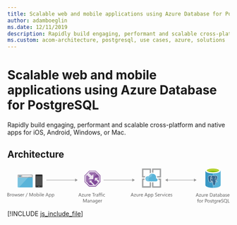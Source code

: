 ```yaml
---
title: Scalable web and mobile applications using Azure Database for PostgreSQL
author: adamboeglin
ms.date: 12/11/2019
description: Rapidly build engaging, performant and scalable cross-platform and native apps for iOS, Android, Windows, or Mac.
ms.custom: acom-architecture, postgresql, use cases, azure, solutions
---
```

# Scalable web and mobile applications using Azure Database for PostgreSQL

Rapidly build engaging, performant and scalable cross-platform and native apps for iOS, Android, Windows, or Mac. 


## Architecture

<svg class="architecture-diagram" aria-labelledby="scalable-web-and-mobile-applications-using-azure-database-for-postgresql" height="126.994" viewbox="0 0 789.121 126.994" width="789.121" xmlns="https://www.w3.org/2000/svg"><title id="scalable-web-and-mobile-applications-using-azure-database-for-postgresql">Scalable web and mobile applications using Azure Database for PostgreSQL</title><desc>Rapidly build engaging, performant and scalable cross-platform and native apps for iOS, Android, Windows, or Mac.</desc><g><path d="M36.412,67.156a2.141,2.141,0,0,0,2.135,2.131h49.1a2.141,2.141,0,0,0,2.135-2.135V33.747H36.411Z" fill="#59b4d9"></path><path d="M87.648,23.819h-49.1a2.141,2.141,0,0,0-2.135,2.135v8.113H89.784V25.954a2.141,2.141,0,0,0-2.135-2.135" fill="#a0a1a2"></path><g opacity="0.2"><path d="M38.547,23.819a2.141,2.141,0,0,0-2.135,2.135v41.2a2.141,2.141,0,0,0,2.135,2.131H40.9L82.956,23.81Z" fill="#fff"></path></g><rect fill="#fff" height="4.106" width="34.896" x="52.149" y="26.712"></rect><circle cx="44.861" cy="29.756" fill="#3999c6" r="2.306"></circle><g><path d="M124.581,67.273a2.055,2.055,0,0,1-2.1,1.865H101.276a2,2,0,0,1-1.865-1.865V25.321a2,2,0,0,1,1.866-1.865h21.207a2.055,2.055,0,0,1,2.1,1.865Z" fill="#333"></path><polygon fill="#505050" points="123.182 62.611 100.575 62.611 100.575 29.982 123.182 29.982 123.182 62.611 123.182 62.611"></polygon><path d="M118.754,26.487a.229.229,0,0,1-.221.236h-13.3A.229.229,0,0,1,105,26.5s0-.01,0-.014h0c0-.236,0-.471.236-.471H118.52c.236,0,.236.236.236.471Z"></path><path d="M103.139,65.871a.619.619,0,0,1-.7.7h-1.163a.619.619,0,0,1-.707-.7h0a.745.745,0,0,1,.7-.7h1.165A.745.745,0,0,1,103.139,65.871Z" fill="#737373"></path><path d="M123.182,65.871a.745.745,0,0,1-.7.7h-1.165a.619.619,0,0,1-.7-.7h0a.745.745,0,0,1,.7-.7h1.168a1.051,1.051,0,0,1,.7.7Z" fill="#737373"></path><path d="M114.559,65.871a1.236,1.236,0,0,1-1.4,1.4H110.6a1.343,1.343,0,0,1-1.4-1.285q0-.057,0-.113h0a1.5,1.5,0,0,1,1.4-1.4h2.564a1.343,1.343,0,0,1,1.4,1.285Q114.562,65.814,114.559,65.871Z" fill="#737373"></path></g><g><path d="M0,100.986V88.707H3.494a3.817,3.817,0,0,1,2.525.779,2.515,2.515,0,0,1,.934,2.029,2.99,2.99,0,0,1-.564,1.814,3.048,3.048,0,0,1-1.559,1.1v.035a3.132,3.132,0,0,1,1.986.938,2.881,2.881,0,0,1,.745,2.059,3.211,3.211,0,0,1-1.131,2.553,4.208,4.208,0,0,1-2.852.977ZM1.438,90.008v3.965H2.912A2.79,2.79,0,0,0,4.77,93.4,1.981,1.981,0,0,0,5.446,91.8q0-1.787-2.354-1.789Zm0,5.258v4.418H3.392a2.921,2.921,0,0,0,1.965-.6,2.052,2.052,0,0,0,.7-1.643q0-2.177-2.963-2.176Z" fill="#5b5b5b"></path><path d="M14.438,93.639a1.725,1.725,0,0,0-1.062-.283,1.793,1.793,0,0,0-1.5.848,3.917,3.917,0,0,0-.6,2.313v4.471h-1.4v-8.77h1.4v1.807H11.3a3.059,3.059,0,0,1,.917-1.441,2.088,2.088,0,0,1,1.378-.52,2.291,2.291,0,0,1,.84.121Z" fill="#5b5b5b"></path><path d="M19.4,101.191a4.071,4.071,0,0,1-3.1-1.229,4.555,4.555,0,0,1-1.16-3.258,4.744,4.744,0,0,1,1.207-3.451A4.341,4.341,0,0,1,19.6,92.012a3.933,3.933,0,0,1,3.062,1.207,4.789,4.789,0,0,1,1.1,3.348,4.707,4.707,0,0,1-1.187,3.361A4.155,4.155,0,0,1,19.4,101.191Zm.1-8a2.671,2.671,0,0,0-2.141.92,3.784,3.784,0,0,0-.788,2.539,3.578,3.578,0,0,0,.8,2.459,2.71,2.71,0,0,0,2.132.9,2.569,2.569,0,0,0,2.094-.883,3.824,3.824,0,0,0,.732-2.508,3.894,3.894,0,0,0-.732-2.535A2.557,2.557,0,0,0,19.5,93.193Z" fill="#5b5b5b"></path><path d="M37.053,92.217l-2.629,8.77H32.968l-1.807-6.277a4.068,4.068,0,0,1-.137-.812H30.99a3.811,3.811,0,0,1-.181.795l-1.961,6.295h-1.4l-2.654-8.77h1.473l1.815,6.594a3.9,3.9,0,0,1,.12.789h.068a3.718,3.718,0,0,1,.154-.807l2.021-6.576h1.285l1.815,6.611a4.76,4.76,0,0,1,.128.787h.068a3.7,3.7,0,0,1,.146-.787l1.781-6.611Z" fill="#5b5b5b"></path><path d="M38.148,100.67V99.162a4.161,4.161,0,0,0,2.526.848q1.85,0,1.85-1.232a1.071,1.071,0,0,0-.158-.6,1.592,1.592,0,0,0-.429-.432,3.191,3.191,0,0,0-.634-.34c-.242-.1-.5-.2-.783-.312a9.817,9.817,0,0,1-1.023-.467,3.12,3.12,0,0,1-.736-.529,1.969,1.969,0,0,1-.445-.674,2.377,2.377,0,0,1-.149-.881,2.09,2.09,0,0,1,.282-1.092,2.517,2.517,0,0,1,.754-.8,3.512,3.512,0,0,1,1.074-.484,4.814,4.814,0,0,1,1.246-.162,5.016,5.016,0,0,1,2.038.395v1.422a3.964,3.964,0,0,0-2.227-.635,2.579,2.579,0,0,0-.711.09,1.782,1.782,0,0,0-.544.252,1.2,1.2,0,0,0-.351.391,1.021,1.021,0,0,0-.124.5,1.2,1.2,0,0,0,.124.574,1.277,1.277,0,0,0,.364.412,2.731,2.731,0,0,0,.582.324q.343.146.779.316a11.127,11.127,0,0,1,1.045.459,3.554,3.554,0,0,1,.787.531,2.089,2.089,0,0,1,.5.68,2.2,2.2,0,0,1,.176.916,2.153,2.153,0,0,1-.287,1.131,2.447,2.447,0,0,1-.767.8,3.527,3.527,0,0,1-1.1.471,5.411,5.411,0,0,1-1.31.154A4.982,4.982,0,0,1,38.148,100.67Z" fill="#5b5b5b"></path><path d="M53.168,96.953H46.977a3.273,3.273,0,0,0,.788,2.26,2.715,2.715,0,0,0,2.072.8,4.309,4.309,0,0,0,2.723-.977v1.318a5.08,5.08,0,0,1-3.057.84,3.7,3.7,0,0,1-2.92-1.2,4.883,4.883,0,0,1-1.062-3.359,4.791,4.791,0,0,1,1.16-3.336,3.719,3.719,0,0,1,2.881-1.289,3.3,3.3,0,0,1,2.663,1.113,4.644,4.644,0,0,1,.942,3.092Zm-1.438-1.191a2.857,2.857,0,0,0-.587-1.893,2,2,0,0,0-1.605-.676,2.264,2.264,0,0,0-1.687.711,3.226,3.226,0,0,0-.856,1.857Z" fill="#5b5b5b"></path><path d="M59.864,93.639a1.725,1.725,0,0,0-1.062-.283,1.793,1.793,0,0,0-1.5.848,3.917,3.917,0,0,0-.6,2.313v4.471h-1.4v-8.77h1.4v1.807h.034a3.059,3.059,0,0,1,.917-1.441,2.088,2.088,0,0,1,1.378-.52,2.291,2.291,0,0,1,.84.121Z" fill="#5b5b5b"></path><path d="M71.732,88.707l-5.892,14.316h-1.31l5.874-14.316Z" fill="#5b5b5b"></path><path d="M90.537,100.986H89.106V92.748q0-.976.12-2.389h-.034a7.581,7.581,0,0,1-.368,1.189l-4.2,9.438h-.7l-4.187-9.369a7.253,7.253,0,0,1-.368-1.258h-.034q.067.735.068,2.406v8.221H78.018V88.707h1.9l3.768,8.563a10.982,10.982,0,0,1,.565,1.473H84.3q.369-1.011.591-1.508l3.845-8.527h1.8Z" fill="#5b5b5b"></path><path d="M97.241,101.191a4.069,4.069,0,0,1-3.1-1.229,4.551,4.551,0,0,1-1.16-3.258,4.744,4.744,0,0,1,1.207-3.451,4.34,4.34,0,0,1,3.263-1.242,3.932,3.932,0,0,1,3.061,1.207,4.784,4.784,0,0,1,1.1,3.348,4.711,4.711,0,0,1-1.186,3.361A4.159,4.159,0,0,1,97.241,101.191Zm.1-8a2.673,2.673,0,0,0-2.141.92,3.784,3.784,0,0,0-.787,2.539,3.578,3.578,0,0,0,.8,2.459,2.713,2.713,0,0,0,2.132.9,2.567,2.567,0,0,0,2.094-.883,3.824,3.824,0,0,0,.732-2.508,3.894,3.894,0,0,0-.732-2.535A2.554,2.554,0,0,0,97.344,93.193Z" fill="#5b5b5b"></path><path d="M105.291,99.719h-.034v1.268h-1.4V88h1.4v5.754h.034a3.321,3.321,0,0,1,3.031-1.746,3.213,3.213,0,0,1,2.642,1.178,4.858,4.858,0,0,1,.955,3.154,5.442,5.442,0,0,1-1.07,3.525,3.568,3.568,0,0,1-2.929,1.322A2.883,2.883,0,0,1,105.291,99.719Zm-.034-3.537v1.225a2.611,2.611,0,0,0,.706,1.846,2.521,2.521,0,0,0,3.794-.219,4.476,4.476,0,0,0,.724-2.715,3.539,3.539,0,0,0-.677-2.295,2.241,2.241,0,0,0-1.833-.83,2.49,2.49,0,0,0-1.969.852A3.129,3.129,0,0,0,105.257,96.182Z" fill="#5b5b5b"></path><path d="M114.881,89.99a.885.885,0,0,1-.642-.256.866.866,0,0,1-.266-.65.9.9,0,0,1,.907-.916.907.907,0,0,1,.655.26.875.875,0,0,1,.27.656.865.865,0,0,1-.27.641A.9.9,0,0,1,114.881,89.99Zm.686,11h-1.4v-8.77h1.4Z" fill="#5b5b5b"></path><path d="M119.813,100.986h-1.4V88h1.4Z" fill="#5b5b5b"></path><path d="M129.7,96.953h-6.191a3.273,3.273,0,0,0,.788,2.26,2.715,2.715,0,0,0,2.072.8,4.309,4.309,0,0,0,2.723-.977v1.318a5.08,5.08,0,0,1-3.057.84,3.7,3.7,0,0,1-2.92-1.2,4.883,4.883,0,0,1-1.062-3.359,4.791,4.791,0,0,1,1.16-3.336,3.719,3.719,0,0,1,2.881-1.289,3.3,3.3,0,0,1,2.663,1.113,4.644,4.644,0,0,1,.942,3.092Zm-1.438-1.191a2.857,2.857,0,0,0-.587-1.893,2,2,0,0,0-1.605-.676,2.264,2.264,0,0,0-1.687.711,3.226,3.226,0,0,0-.856,1.857Z" fill="#5b5b5b"></path><path d="M146.324,100.986h-1.593l-1.3-3.443h-5.207L137,100.986h-1.6l4.709-12.279h1.49Zm-3.365-4.736-1.927-5.232a5.093,5.093,0,0,1-.188-.82h-.034a4.531,4.531,0,0,1-.2.82L138.7,96.25Z" fill="#5b5b5b"></path><path d="M149.382,99.719h-.034v5.3h-1.4v-12.8h1.4v1.541h.034a3.321,3.321,0,0,1,3.031-1.746,3.209,3.209,0,0,1,2.646,1.178,4.874,4.874,0,0,1,.951,3.154,5.442,5.442,0,0,1-1.07,3.525,3.568,3.568,0,0,1-2.929,1.322A2.932,2.932,0,0,1,149.382,99.719Zm-.034-3.537v1.225a2.611,2.611,0,0,0,.706,1.846,2.521,2.521,0,0,0,3.794-.219,4.476,4.476,0,0,0,.724-2.715,3.539,3.539,0,0,0-.677-2.295,2.241,2.241,0,0,0-1.833-.83,2.49,2.49,0,0,0-1.969.852A3.129,3.129,0,0,0,149.348,96.182Z" fill="#5b5b5b"></path><path d="M159.691,99.719h-.034v5.3h-1.4v-12.8h1.4v1.541h.034a3.321,3.321,0,0,1,3.031-1.746,3.209,3.209,0,0,1,2.646,1.178,4.874,4.874,0,0,1,.951,3.154,5.442,5.442,0,0,1-1.07,3.525,3.568,3.568,0,0,1-2.929,1.322A2.932,2.932,0,0,1,159.691,99.719Zm-.034-3.537v1.225a2.611,2.611,0,0,0,.706,1.846,2.521,2.521,0,0,0,3.794-.219,4.476,4.476,0,0,0,.724-2.715,3.539,3.539,0,0,0-.677-2.295,2.241,2.241,0,0,0-1.833-.83,2.49,2.49,0,0,0-1.969.852A3.129,3.129,0,0,0,159.657,96.182Z" fill="#5b5b5b"></path></g><g><path d="M263.163,101.4H261.57l-1.3-3.443h-5.206l-1.225,3.443h-1.6l4.71-12.279h1.49ZM259.8,96.668l-1.927-5.232a4.888,4.888,0,0,1-.188-.82h-.034a4.6,4.6,0,0,1-.2.82l-1.909,5.232Z" fill="#5b5b5b"></path><path d="M270.9,93.037l-5.189,7.168h5.138v1.2h-7.2v-.437l5.188-7.133h-4.7v-1.2H270.9Z" fill="#5b5b5b"></path><path d="M279.8,101.4h-1.4v-1.387h-.034a2.885,2.885,0,0,1-2.706,1.592q-3.133,0-3.134-3.734v-5.24h1.4v5.018q0,2.774,2.124,2.775a2.149,2.149,0,0,0,1.691-.758,2.9,2.9,0,0,0,.663-1.982V92.635h1.4Z" fill="#5b5b5b"></path><path d="M287.208,94.057a1.725,1.725,0,0,0-1.062-.283,1.793,1.793,0,0,0-1.5.848,3.917,3.917,0,0,0-.6,2.313V101.4h-1.4v-8.77h1.4v1.807h.034A3.059,3.059,0,0,1,284.99,93a2.088,2.088,0,0,1,1.378-.52,2.291,2.291,0,0,1,.84.121Z" fill="#5b5b5b"></path><path d="M295.548,97.371h-6.19a3.277,3.277,0,0,0,.787,2.26,2.716,2.716,0,0,0,2.072.8,4.312,4.312,0,0,0,2.724-.977v1.318a5.083,5.083,0,0,1-3.058.84,3.706,3.706,0,0,1-2.92-1.2,4.883,4.883,0,0,1-1.062-3.359,4.8,4.8,0,0,1,1.16-3.336,3.721,3.721,0,0,1,2.882-1.289,3.3,3.3,0,0,1,2.663,1.113,4.644,4.644,0,0,1,.941,3.092Zm-1.438-1.191a2.862,2.862,0,0,0-.586-1.893,2.005,2.005,0,0,0-1.606-.676,2.266,2.266,0,0,0-1.687.711,3.232,3.232,0,0,0-.856,1.857Z" fill="#5b5b5b"></path><path d="M309.925,90.426H306.38V101.4h-1.438V90.426h-3.536v-1.3h8.52Z" fill="#5b5b5b"></path><path d="M314.712,94.057a1.722,1.722,0,0,0-1.062-.283,1.793,1.793,0,0,0-1.5.848,3.924,3.924,0,0,0-.6,2.313V101.4h-1.4v-8.77h1.4v1.807h.034A3.05,3.05,0,0,1,312.494,93a2.091,2.091,0,0,1,1.379-.52,2.285,2.285,0,0,1,.839.121Z" fill="#5b5b5b"></path><path d="M322.513,101.4h-1.4v-1.371h-.034a2.94,2.94,0,0,1-2.7,1.576,2.88,2.88,0,0,1-2.051-.693,2.4,2.4,0,0,1-.741-1.842q0-2.458,2.895-2.859l2.629-.369q0-2.232-1.807-2.234a4.318,4.318,0,0,0-2.86,1.078V93.252a5.429,5.429,0,0,1,2.98-.822q3.091,0,3.091,3.271Zm-1.4-4.436-2.115.291a3.452,3.452,0,0,0-1.473.482,1.4,1.4,0,0,0-.5,1.23,1.338,1.338,0,0,0,.458,1.049,1.766,1.766,0,0,0,1.22.406,2.255,2.255,0,0,0,1.726-.732,2.614,2.614,0,0,0,.681-1.854Z" fill="#5b5b5b"></path><path d="M329.492,89.656a1.873,1.873,0,0,0-.934-.232q-1.474,0-1.473,1.859v1.352h2.055v1.2h-2.055v7.57h-1.4v-7.57h-1.5v-1.2h1.5V91.213a2.95,2.95,0,0,1,.8-2.178,2.684,2.684,0,0,1,1.986-.8,2.74,2.74,0,0,1,1.02.154Z" fill="#5b5b5b"></path><path d="M334.98,89.656a1.868,1.868,0,0,0-.934-.232q-1.472,0-1.473,1.859v1.352h2.056v1.2h-2.056v7.57h-1.4v-7.57h-1.5v-1.2h1.5V91.213a2.953,2.953,0,0,1,.8-2.178,2.685,2.685,0,0,1,1.987-.8,2.734,2.734,0,0,1,1.019.154Z" fill="#5b5b5b"></path><path d="M336.855,90.408a.885.885,0,0,1-.642-.256.866.866,0,0,1-.266-.65.9.9,0,0,1,.907-.916.907.907,0,0,1,.655.26.875.875,0,0,1,.27.656.865.865,0,0,1-.27.641A.9.9,0,0,1,336.855,90.408Zm.686,11h-1.4v-8.77h1.4Z" fill="#5b5b5b"></path><path d="M346.361,101a4.572,4.572,0,0,1-2.4.607,3.966,3.966,0,0,1-3.027-1.221,4.42,4.42,0,0,1-1.151-3.164,4.861,4.861,0,0,1,1.241-3.48,4.34,4.34,0,0,1,3.313-1.314,4.614,4.614,0,0,1,2.038.428V94.3a3.566,3.566,0,0,0-2.089-.686,2.821,2.821,0,0,0-2.205.963,3.656,3.656,0,0,0-.86,2.531,3.482,3.482,0,0,0,.809,2.432,2.791,2.791,0,0,0,2.171.891,3.523,3.523,0,0,0,2.158-.762Z" fill="#5b5b5b"></path><path d="M281.53,122.449H280.1v-8.238q0-.976.12-2.389h-.034a7.581,7.581,0,0,1-.368,1.189l-4.2,9.438h-.7l-4.187-9.369a7.253,7.253,0,0,1-.368-1.258h-.034q.067.735.068,2.406v8.221h-1.388V110.17h1.9l3.768,8.563a10.982,10.982,0,0,1,.565,1.473h.051q.369-1.011.591-1.508l3.845-8.527h1.8Z" fill="#5b5b5b"></path><path d="M290.847,122.449h-1.4v-1.371h-.034a2.94,2.94,0,0,1-2.7,1.576,2.88,2.88,0,0,1-2.051-.693,2.4,2.4,0,0,1-.741-1.842q0-2.458,2.895-2.859l2.629-.369q0-2.232-1.807-2.234a4.318,4.318,0,0,0-2.86,1.078V114.3a5.429,5.429,0,0,1,2.98-.822q3.091,0,3.091,3.271Zm-1.4-4.436-2.115.291a3.452,3.452,0,0,0-1.473.482,1.4,1.4,0,0,0-.5,1.23,1.338,1.338,0,0,0,.458,1.049,1.766,1.766,0,0,0,1.22.406,2.255,2.255,0,0,0,1.726-.732,2.614,2.614,0,0,0,.681-1.854Z" fill="#5b5b5b"></path><path d="M300.771,122.449h-1.4v-5q0-2.789-2.038-2.791a2.209,2.209,0,0,0-1.743.793,2.934,2.934,0,0,0-.689,2v5h-1.4v-8.77h1.4v1.457h.034a3.167,3.167,0,0,1,2.878-1.662,2.682,2.682,0,0,1,2.2.93,4.137,4.137,0,0,1,.763,2.684Z" fill="#5b5b5b"></path><path d="M309.694,122.449h-1.4v-1.371h-.034a2.942,2.942,0,0,1-2.7,1.576,2.881,2.881,0,0,1-2.051-.693,2.406,2.406,0,0,1-.74-1.842q0-2.458,2.895-2.859l2.629-.369q0-2.232-1.808-2.234a4.318,4.318,0,0,0-2.859,1.078V114.3a5.426,5.426,0,0,1,2.979-.822q3.091,0,3.092,3.271Zm-1.4-4.436-2.115.291a3.447,3.447,0,0,0-1.473.482,1.4,1.4,0,0,0-.5,1.23,1.338,1.338,0,0,0,.458,1.049,1.769,1.769,0,0,0,1.221.406,2.255,2.255,0,0,0,1.726-.732,2.618,2.618,0,0,0,.681-1.854Z" fill="#5b5b5b"></path><path d="M319.824,121.746q0,4.831-4.624,4.83a6.2,6.2,0,0,1-2.844-.617v-1.4a5.833,5.833,0,0,0,2.826.822q3.237,0,3.236-3.441v-.959h-.034a3.548,3.548,0,0,1-5.646.51,4.669,4.669,0,0,1-1-3.139,5.464,5.464,0,0,1,1.074-3.555,3.591,3.591,0,0,1,2.941-1.318,2.858,2.858,0,0,1,2.629,1.422h.034V113.68h1.405Zm-1.405-3.262v-1.293a2.506,2.506,0,0,0-.706-1.789,2.322,2.322,0,0,0-1.76-.746,2.44,2.44,0,0,0-2.038.947,4.219,4.219,0,0,0-.736,2.648,3.628,3.628,0,0,0,.707,2.344,2.283,2.283,0,0,0,1.87.877,2.442,2.442,0,0,0,1.923-.84A3.123,3.123,0,0,0,318.419,118.484Z" fill="#5b5b5b"></path><path d="M329.714,118.416h-6.19a3.277,3.277,0,0,0,.787,2.26,2.716,2.716,0,0,0,2.072.8,4.312,4.312,0,0,0,2.724-.977v1.318a5.083,5.083,0,0,1-3.058.84,3.706,3.706,0,0,1-2.92-1.2,4.883,4.883,0,0,1-1.062-3.359,4.8,4.8,0,0,1,1.16-3.336,3.721,3.721,0,0,1,2.882-1.289,3.3,3.3,0,0,1,2.663,1.113,4.644,4.644,0,0,1,.941,3.092Zm-1.438-1.191a2.862,2.862,0,0,0-.586-1.893,2.005,2.005,0,0,0-1.606-.676,2.266,2.266,0,0,0-1.687.711,3.232,3.232,0,0,0-.856,1.857Z" fill="#5b5b5b"></path><path d="M336.41,115.1a1.722,1.722,0,0,0-1.062-.283,1.793,1.793,0,0,0-1.5.848,3.924,3.924,0,0,0-.6,2.313v4.471h-1.4v-8.77h1.4v1.807h.034a3.05,3.05,0,0,1,.916-1.441,2.091,2.091,0,0,1,1.379-.52,2.285,2.285,0,0,1,.839.121Z" fill="#5b5b5b"></path></g><g><rect fill="#969696" height="1.5" width="103.7" x="138.382" y="42.504"></rect><polygon fill="#969696" points="240.55 38.018 249.617 43.254 240.55 48.489 240.55 38.018"></polygon></g><g><rect fill="#969696" height="1.5" width="103.7" x="341.311" y="42.504"></rect><polygon fill="#969696" points="443.479 38.018 452.546 43.254 443.479 48.489 443.479 38.018"></polygon></g><g><rect fill="#969696" height="1.5" width="96.165" x="568.059" y="42.504"></rect><polygon fill="#969696" points="662.692 38.018 671.759 43.254 662.692 48.489 662.692 38.018"></polygon><polygon fill="#969696" points="569.59 38.018 560.523 43.254 569.59 48.489 569.59 38.018"></polygon></g><g><polygon fill="#804998" points="330.142 50.043 330.142 26.467 313.647 10.021 290.303 10.021 273.773 26.965 273.773 49.96 290.269 66.39 313.647 66.39 330.142 50.043"></polygon><g opacity="0.8" style="isolation: isolate"><path d="M312.711,12.276H291.234L276.028,27.864V49.02L291.2,64.135h21.507L327.888,49.1V27.406Zm-1.28,48.748h-.171l-12.717-12.9,2.685-3H292.01v9.45l3.018-3.249,10,9.7H292.49l-13.35-13.3V29.13l3.745-3.84,9.954,8.968-5.67,5.886h18.1V22.157l-5.919,5.9-10.017-9.383,3.209-3.289h18.878L324.776,28.7V45.322l-6.338-5.973,4.643-4.178H310.248V47.29l4.194-4.161,7.179,7.8Z" fill="#fff"></path></g><g opacity="0.2" style="isolation: isolate"><polygon fill="#fff" points="322.134 18.483 313.647 10.021 290.303 10.021 273.773 26.965 273.773 49.961 282.232 58.385 322.134 18.483"></polygon></g></g><g><path d="M680,101.822h-1.593l-1.3-3.443H671.9l-1.225,3.443h-1.6l4.71-12.279h1.489Zm-3.365-4.736-1.927-5.232a4.888,4.888,0,0,1-.188-.82h-.034a4.6,4.6,0,0,1-.2.82l-1.909,5.232Z" fill="#5b5b5b"></path><path d="M687.731,93.455l-5.188,7.168h5.138v1.2h-7.2v-.437l5.189-7.133h-4.7v-1.2h6.765Z" fill="#5b5b5b"></path><path d="M696.638,101.822h-1.4v-1.387H695.2a2.885,2.885,0,0,1-2.706,1.592q-3.135,0-3.134-3.734v-5.24h1.4V98.07q0,2.774,2.124,2.775a2.145,2.145,0,0,0,1.69-.758,2.9,2.9,0,0,0,.664-1.982V93.053h1.4Z" fill="#5b5b5b"></path><path d="M704.045,94.475a1.722,1.722,0,0,0-1.062-.283,1.793,1.793,0,0,0-1.5.848,3.924,3.924,0,0,0-.6,2.313v4.471h-1.4v-8.77h1.4v1.807h.034a3.05,3.05,0,0,1,.916-1.441,2.089,2.089,0,0,1,1.379-.52,2.285,2.285,0,0,1,.839.121Z" fill="#5b5b5b"></path><path d="M712.385,97.789h-6.191a3.282,3.282,0,0,0,.788,2.26,2.715,2.715,0,0,0,2.072.8,4.309,4.309,0,0,0,2.723-.977v1.318a5.08,5.08,0,0,1-3.057.84,3.706,3.706,0,0,1-2.92-1.2,4.883,4.883,0,0,1-1.062-3.359,4.8,4.8,0,0,1,1.16-3.336,3.721,3.721,0,0,1,2.882-1.289,3.3,3.3,0,0,1,2.663,1.113,4.644,4.644,0,0,1,.941,3.092ZM710.946,96.6a2.857,2.857,0,0,0-.587-1.893,2,2,0,0,0-1.605-.676,2.264,2.264,0,0,0-1.687.711,3.226,3.226,0,0,0-.856,1.857Z" fill="#5b5b5b"></path><path d="M719.5,101.822V89.543h3.392q6.491,0,6.49,5.984a6.031,6.031,0,0,1-1.8,4.568,6.688,6.688,0,0,1-4.825,1.727Zm1.439-10.979v9.676h1.832a5.192,5.192,0,0,0,3.759-1.293,4.842,4.842,0,0,0,1.345-3.664q0-4.72-5.018-4.719Z" fill="#5b5b5b"></path><path d="M737.886,101.822h-1.4v-1.371h-.034a2.94,2.94,0,0,1-2.7,1.576,2.878,2.878,0,0,1-2.051-.693,2.4,2.4,0,0,1-.741-1.842q0-2.458,2.895-2.859l2.629-.369q0-2.232-1.807-2.234a4.318,4.318,0,0,0-2.86,1.078V93.67a5.428,5.428,0,0,1,2.979-.822q3.092,0,3.092,3.271Zm-1.4-4.436-2.115.291a3.452,3.452,0,0,0-1.473.482,1.4,1.4,0,0,0-.5,1.23,1.341,1.341,0,0,0,.458,1.049,1.771,1.771,0,0,0,1.221.406,2.255,2.255,0,0,0,1.726-.732,2.618,2.618,0,0,0,.681-1.854Z" fill="#5b5b5b"></path><path d="M744.6,101.736a2.722,2.722,0,0,1-1.311.273q-2.3,0-2.3-2.568V94.252h-1.507v-1.2h1.507V90.912l1.4-.453v2.594h2.21v1.2h-2.21v4.941a2.047,2.047,0,0,0,.3,1.258,1.2,1.2,0,0,0,.993.377,1.47,1.47,0,0,0,.917-.291Z" fill="#5b5b5b"></path><path d="M752.751,101.822h-1.4v-1.371h-.034a2.94,2.94,0,0,1-2.7,1.576,2.878,2.878,0,0,1-2.051-.693,2.4,2.4,0,0,1-.741-1.842q0-2.458,2.895-2.859l2.629-.369q0-2.232-1.807-2.234a4.318,4.318,0,0,0-2.86,1.078V93.67a5.428,5.428,0,0,1,2.979-.822q3.092,0,3.092,3.271Zm-1.4-4.436-2.115.291a3.452,3.452,0,0,0-1.473.482,1.4,1.4,0,0,0-.5,1.23,1.341,1.341,0,0,0,.458,1.049,1.771,1.771,0,0,0,1.221.406,2.255,2.255,0,0,0,1.726-.732,2.618,2.618,0,0,0,.681-1.854Z" fill="#5b5b5b"></path><path d="M756.836,100.555H756.8v1.268h-1.4V88.84h1.4v5.754h.034a3.321,3.321,0,0,1,3.031-1.746,3.214,3.214,0,0,1,2.642,1.178,4.858,4.858,0,0,1,.955,3.154,5.437,5.437,0,0,1-1.071,3.525,3.565,3.565,0,0,1-2.928,1.322A2.883,2.883,0,0,1,756.836,100.555Zm-.034-3.537v1.225a2.611,2.611,0,0,0,.706,1.846,2.519,2.519,0,0,0,3.793-.219,4.476,4.476,0,0,0,.724-2.715,3.545,3.545,0,0,0-.676-2.295,2.243,2.243,0,0,0-1.833-.83,2.494,2.494,0,0,0-1.97.852A3.133,3.133,0,0,0,756.8,97.017Z" fill="#5b5b5b"></path><path d="M771.752,101.822h-1.4v-1.371h-.034a2.94,2.94,0,0,1-2.7,1.576,2.878,2.878,0,0,1-2.051-.693,2.4,2.4,0,0,1-.741-1.842q0-2.458,2.895-2.859l2.629-.369q0-2.232-1.807-2.234a4.318,4.318,0,0,0-2.86,1.078V93.67a5.428,5.428,0,0,1,2.979-.822q3.092,0,3.092,3.271Zm-1.4-4.436-2.115.291a3.452,3.452,0,0,0-1.473.482,1.4,1.4,0,0,0-.5,1.23,1.341,1.341,0,0,0,.458,1.049,1.771,1.771,0,0,0,1.221.406,2.255,2.255,0,0,0,1.726-.732,2.618,2.618,0,0,0,.681-1.854Z" fill="#5b5b5b"></path><path d="M773.867,101.506V100a4.159,4.159,0,0,0,2.526.848q1.849,0,1.85-1.232a1.063,1.063,0,0,0-.159-.6,1.574,1.574,0,0,0-.428-.432,3.191,3.191,0,0,0-.634-.34c-.242-.1-.5-.2-.783-.312a9.817,9.817,0,0,1-1.023-.467,3.12,3.12,0,0,1-.736-.529,1.969,1.969,0,0,1-.445-.674,2.376,2.376,0,0,1-.15-.881,2.091,2.091,0,0,1,.283-1.092,2.524,2.524,0,0,1,.753-.8A3.528,3.528,0,0,1,776,93.01a4.809,4.809,0,0,1,1.246-.162,5.016,5.016,0,0,1,2.038.395v1.422a3.964,3.964,0,0,0-2.227-.635,2.579,2.579,0,0,0-.711.09,1.782,1.782,0,0,0-.544.252,1.177,1.177,0,0,0-.351.391,1.021,1.021,0,0,0-.124.5,1.2,1.2,0,0,0,.124.574,1.274,1.274,0,0,0,.363.412,2.764,2.764,0,0,0,.583.324q.341.146.779.316a10.992,10.992,0,0,1,1.044.459,3.539,3.539,0,0,1,.788.531,2.089,2.089,0,0,1,.5.68,2.2,2.2,0,0,1,.176.916,2.153,2.153,0,0,1-.287,1.131,2.447,2.447,0,0,1-.767.8,3.527,3.527,0,0,1-1.1.471,5.419,5.419,0,0,1-1.311.154A4.981,4.981,0,0,1,773.867,101.506Z" fill="#5b5b5b"></path><path d="M788.887,97.789H782.7a3.282,3.282,0,0,0,.788,2.26,2.715,2.715,0,0,0,2.072.8,4.309,4.309,0,0,0,2.723-.977v1.318a5.08,5.08,0,0,1-3.057.84,3.706,3.706,0,0,1-2.92-1.2,4.883,4.883,0,0,1-1.062-3.359,4.8,4.8,0,0,1,1.16-3.336,3.721,3.721,0,0,1,2.882-1.289,3.3,3.3,0,0,1,2.663,1.113,4.644,4.644,0,0,1,.941,3.092ZM787.448,96.6a2.857,2.857,0,0,0-.587-1.893,2,2,0,0,0-1.605-.676,2.264,2.264,0,0,0-1.687.711,3.226,3.226,0,0,0-.856,1.857Z" fill="#5b5b5b"></path><path d="M679.635,111.119a1.867,1.867,0,0,0-.933-.232q-1.474,0-1.474,1.859V114.1h2.056v1.2h-2.056v7.57h-1.4V115.3h-1.5v-1.2h1.5v-1.422a2.95,2.95,0,0,1,.8-2.178,2.681,2.681,0,0,1,1.986-.8,2.734,2.734,0,0,1,1.019.154Z" fill="#5b5b5b"></path><path d="M684.456,123.072a4.069,4.069,0,0,1-3.1-1.229,4.555,4.555,0,0,1-1.16-3.258,4.744,4.744,0,0,1,1.207-3.451,4.34,4.34,0,0,1,3.263-1.242,3.935,3.935,0,0,1,3.062,1.207,4.788,4.788,0,0,1,1.1,3.348,4.707,4.707,0,0,1-1.186,3.361A4.159,4.159,0,0,1,684.456,123.072Zm.1-8a2.67,2.67,0,0,0-2.141.92,3.784,3.784,0,0,0-.788,2.539,3.582,3.582,0,0,0,.8,2.459,2.713,2.713,0,0,0,2.133.9,2.569,2.569,0,0,0,2.094-.883,3.829,3.829,0,0,0,.731-2.508,3.9,3.9,0,0,0-.731-2.535A2.557,2.557,0,0,0,684.56,115.074Z" fill="#5b5b5b"></path><path d="M695.64,115.519a1.722,1.722,0,0,0-1.062-.283,1.793,1.793,0,0,0-1.5.848,3.924,3.924,0,0,0-.6,2.313v4.471h-1.4V114.1h1.4V115.9h.034a3.05,3.05,0,0,1,.916-1.441,2.089,2.089,0,0,1,1.379-.52,2.285,2.285,0,0,1,.839.121Z" fill="#5b5b5b"></path><path d="M703.595,118.225v4.643h-1.439V110.588h3.374a4.445,4.445,0,0,1,3.053.959,3.42,3.42,0,0,1,1.083,2.705,3.723,3.723,0,0,1-1.2,2.861,4.594,4.594,0,0,1-3.249,1.111Zm0-6.336v5.035H705.1a3.374,3.374,0,0,0,2.273-.68,2.414,2.414,0,0,0,.783-1.924q0-2.432-2.877-2.432Z" fill="#5b5b5b"></path><path d="M714.8,123.072a4.069,4.069,0,0,1-3.1-1.229,4.555,4.555,0,0,1-1.16-3.258,4.744,4.744,0,0,1,1.207-3.451,4.34,4.34,0,0,1,3.263-1.242,3.935,3.935,0,0,1,3.062,1.207,4.788,4.788,0,0,1,1.1,3.348,4.707,4.707,0,0,1-1.186,3.361A4.159,4.159,0,0,1,714.8,123.072Zm.1-8a2.67,2.67,0,0,0-2.141.92,3.784,3.784,0,0,0-.788,2.539,3.582,3.582,0,0,0,.8,2.459,2.713,2.713,0,0,0,2.133.9,2.569,2.569,0,0,0,2.094-.883,3.829,3.829,0,0,0,.731-2.508,3.9,3.9,0,0,0-.731-2.535A2.557,2.557,0,0,0,714.906,115.074Z" fill="#5b5b5b"></path><path d="M720.883,122.551v-1.508a4.159,4.159,0,0,0,2.526.848q1.849,0,1.85-1.232a1.063,1.063,0,0,0-.159-.6,1.574,1.574,0,0,0-.428-.432,3.191,3.191,0,0,0-.634-.34c-.242-.1-.5-.2-.783-.312a9.817,9.817,0,0,1-1.023-.467,3.12,3.12,0,0,1-.736-.529,1.969,1.969,0,0,1-.445-.674,2.376,2.376,0,0,1-.15-.881,2.091,2.091,0,0,1,.283-1.092,2.524,2.524,0,0,1,.753-.8,3.528,3.528,0,0,1,1.075-.484,4.809,4.809,0,0,1,1.246-.162,5.016,5.016,0,0,1,2.038.395v1.422a3.964,3.964,0,0,0-2.227-.635,2.579,2.579,0,0,0-.711.09,1.782,1.782,0,0,0-.544.252,1.177,1.177,0,0,0-.351.391,1.021,1.021,0,0,0-.124.5,1.2,1.2,0,0,0,.124.574,1.274,1.274,0,0,0,.363.412,2.764,2.764,0,0,0,.583.324q.341.146.779.316a10.992,10.992,0,0,1,1.044.459,3.539,3.539,0,0,1,.788.531,2.089,2.089,0,0,1,.5.68,2.2,2.2,0,0,1,.176.916,2.153,2.153,0,0,1-.287,1.131,2.447,2.447,0,0,1-.767.8,3.527,3.527,0,0,1-1.1.471,5.419,5.419,0,0,1-1.311.154A4.981,4.981,0,0,1,720.883,122.551Z" fill="#5b5b5b"></path><path d="M732.923,122.781a2.722,2.722,0,0,1-1.311.273q-2.3,0-2.3-2.568V115.3H727.8v-1.2h1.507v-2.141l1.4-.453V114.1h2.21v1.2h-2.21v4.941a2.047,2.047,0,0,0,.3,1.258,1.2,1.2,0,0,0,.993.377,1.47,1.47,0,0,0,.917-.291Z" fill="#5b5b5b"></path><path d="M742.145,122.164q0,4.831-4.624,4.83a6.2,6.2,0,0,1-2.843-.617v-1.4a5.83,5.83,0,0,0,2.826.822q3.236,0,3.236-3.441v-.959h-.034a3.549,3.549,0,0,1-5.647.51,4.674,4.674,0,0,1-1-3.139,5.464,5.464,0,0,1,1.074-3.555,3.591,3.591,0,0,1,2.941-1.318,2.859,2.859,0,0,1,2.629,1.422h.034V114.1h1.4Zm-1.4-3.262v-1.293a2.506,2.506,0,0,0-.706-1.789,2.322,2.322,0,0,0-1.76-.746,2.439,2.439,0,0,0-2.038.947,4.219,4.219,0,0,0-.736,2.648,3.633,3.633,0,0,0,.706,2.344,2.286,2.286,0,0,0,1.871.877,2.442,2.442,0,0,0,1.923-.84A3.128,3.128,0,0,0,740.74,118.9Z" fill="#5b5b5b"></path><path d="M749.561,115.519a1.722,1.722,0,0,0-1.062-.283,1.793,1.793,0,0,0-1.5.848,3.924,3.924,0,0,0-.6,2.313v4.471h-1.4V114.1h1.4V115.9h.034a3.05,3.05,0,0,1,.916-1.441,2.089,2.089,0,0,1,1.379-.52,2.285,2.285,0,0,1,.839.121Z" fill="#5b5b5b"></path><path d="M757.9,118.834H751.71a3.282,3.282,0,0,0,.788,2.26,2.715,2.715,0,0,0,2.072.8,4.309,4.309,0,0,0,2.723-.977v1.318a5.08,5.08,0,0,1-3.057.84,3.706,3.706,0,0,1-2.92-1.2,4.883,4.883,0,0,1-1.062-3.359,4.8,4.8,0,0,1,1.16-3.336,3.721,3.721,0,0,1,2.882-1.289,3.3,3.3,0,0,1,2.663,1.113,4.644,4.644,0,0,1,.941,3.092Zm-1.438-1.191a2.857,2.857,0,0,0-.587-1.893,2,2,0,0,0-1.605-.676,2.264,2.264,0,0,0-1.687.711,3.226,3.226,0,0,0-.856,1.857Z" fill="#5b5b5b"></path><path d="M759.64,122.369v-1.7a3.261,3.261,0,0,0,.7.463,5.85,5.85,0,0,0,.855.348,6.8,6.8,0,0,0,.9.217,4.894,4.894,0,0,0,.839.078,3.288,3.288,0,0,0,1.982-.492,1.847,1.847,0,0,0,.437-2.283,2.484,2.484,0,0,0-.6-.672,6.133,6.133,0,0,0-.912-.582q-.527-.278-1.135-.586-.642-.325-1.2-.66a5.094,5.094,0,0,1-.968-.736,3.041,3.041,0,0,1-.646-.912,3.109,3.109,0,0,1,.133-2.654,3.165,3.165,0,0,1,.967-1.023,4.452,4.452,0,0,1,1.366-.6,6.273,6.273,0,0,1,1.563-.2,6,6,0,0,1,2.646.436v1.619a4.8,4.8,0,0,0-2.792-.754,4.669,4.669,0,0,0-.941.1,2.685,2.685,0,0,0-.84.322,1.865,1.865,0,0,0-.6.572,1.524,1.524,0,0,0-.231.857,1.75,1.75,0,0,0,.176.813,1.967,1.967,0,0,0,.518.625,5.154,5.154,0,0,0,.835.549q.492.267,1.135.582.659.325,1.25.686a5.756,5.756,0,0,1,1.036.8,3.532,3.532,0,0,1,.706.967,2.712,2.712,0,0,1,.262,1.217,3.1,3.1,0,0,1-.355,1.537,2.945,2.945,0,0,1-.959,1.023,4.207,4.207,0,0,1-1.392.568,7.613,7.613,0,0,1-1.661.176,6.816,6.816,0,0,1-.72-.047c-.285-.031-.576-.078-.873-.137a7.38,7.38,0,0,1-.844-.223A2.64,2.64,0,0,1,759.64,122.369Z" fill="#5b5b5b"></path><path d="M774.479,123.072a5.423,5.423,0,0,1-4.187-1.721,6.4,6.4,0,0,1-1.567-4.479,6.745,6.745,0,0,1,1.6-4.727,5.61,5.61,0,0,1,4.358-1.764,5.274,5.274,0,0,1,4.093,1.711,6.4,6.4,0,0,1,1.559,4.479,6.789,6.789,0,0,1-1.593,4.754,4.718,4.718,0,0,1-.8.719l3.451,2.475h-2.612l-2.312-1.73A6.624,6.624,0,0,1,774.479,123.072Zm.1-11.389a3.956,3.956,0,0,0-3.143,1.4,5.4,5.4,0,0,0-1.208,3.664,5.488,5.488,0,0,0,1.174,3.656,3.854,3.854,0,0,0,3.074,1.379,4.033,4.033,0,0,0,3.186-1.318,5.394,5.394,0,0,0,1.164-3.691,5.619,5.619,0,0,0-1.13-3.76A3.877,3.877,0,0,0,774.582,111.683Z" fill="#5b5b5b"></path><path d="M789.121,122.867H782.75V110.588h1.439v10.977h4.932Z" fill="#5b5b5b"></path></g><g><path d="M703.187,9.293V61.166c0,5.46,12.2,9.771,27.155,9.771V9.293Z" fill="#3998c5"></path><path d="M730.342,70.749h.426c14.865,0,26.729-4.3,26.729-9.741V9.293H730.342Z" fill="#59b3d8"></path><path d="M757.072,9.771c0,5.319-12.071,9.771-26.871,9.771s-27.015-4.455-27.015-9.771S715.258,0,730.058,0s27.015,4.455,27.015,9.771" fill="#fff"></path><path d="M751.606,9.2c0,3.592-9.627,6.466-21.41,6.466S708.647,12.789,708.647,9.2s9.627-6.466,21.41-6.466S751.606,5.6,751.606,9.2" fill="#7fb900"></path><path d="M747.013,13.075c2.874-1.143,4.455-2.442,4.455-3.879,0-3.592-9.627-6.466-21.41-6.466S708.647,5.6,708.647,9.2c0,1.437,1.724,2.874,4.455,3.879,3.879-1.581,10.058-2.442,16.955-2.442a52.373,52.373,0,0,1,16.955,2.442" fill="#b7d332"></path><path d="M745.272,48.3c-4.276.881-4.571-.571-4.571-.571,4.515-6.7,6.4-15.2,4.773-17.282-4.443-5.677-12.141-2.992-12.263-2.922l-.041.007a15.253,15.253,0,0,0-2.857-.3,7.05,7.05,0,0,0-4.516,1.351s-13.723-5.653-13.085,7.107c.143,2.714,3.892,20.545,8.371,15.159,1.637-1.97,3.219-3.634,3.219-3.634a4.154,4.154,0,0,0,2.714.693l.077-.064a2.989,2.989,0,0,0,.031.768c-1.154,1.285-.816,1.515-3.122,1.991-2.334.481-.961,1.337-.069,1.561a4.742,4.742,0,0,0,5.293-1.714l-.069.271a7.713,7.713,0,0,1,.714,4.166,11.489,11.489,0,0,0,.267,4.016c.356.968.714,3.149,3.744,2.5a4.473,4.473,0,0,0,4.029-4.3c.129-1.667.428-1.428.441-2.914l.236-.706c.271-2.262.043-2.992,1.6-2.652l.38.033a8.645,8.645,0,0,0,3.536-.6c1.9-.881,3.028-2.355,1.154-1.968Z" fill="#336790"></path><g><path d="M727.22,37.107a1.82,1.82,0,0,0-.618-.193,1.325,1.325,0,0,0-.911.129.331.331,0,0,0-.143.221c-.04.286.384.823.916.9a.977.977,0,0,0,.129.009,1,1,0,0,0,.906-.581l.014-.05C727.529,37.447,727.509,37.266,727.22,37.107Z" fill="#fff"></path><path d="M739.037,36.662a1.7,1.7,0,0,0-.614-.013c-.444.064-.874.263-.838.526l.007.026a.906.906,0,0,0,.826.53.927.927,0,0,0,.117-.007,1.083,1.083,0,0,0,.608-.334.7.7,0,0,0,.23-.464C739.352,36.8,739.232,36.707,739.037,36.662Z" fill="#fff"></path></g><path d="M746.564,48.245c-.206-.631-1.106-.443-1.4-.381-3.012.621-3.856.009-4.032-.164a35.12,35.12,0,0,0,4.661-10.478c.833-3.332.817-5.976-.036-7.066a9.741,9.741,0,0,0-7.57-3.742,14.649,14.649,0,0,0-5.063.676l-.036.009-.057.02h0l-.051.02a11.788,11.788,0,0,0-2.681-.349,7.607,7.607,0,0,0-4.533,1.285,19.831,19.831,0,0,0-4.335-1.09,8.965,8.965,0,0,0-6.409,1.154c-1.987,1.41-2.908,3.942-2.729,7.524.087,1.69,2.56,15.149,6.44,16.444a2.371,2.371,0,0,0,2.628-1.046c1.383-1.663,2.674-3.042,3-3.385a4.733,4.733,0,0,0,2.252.6,2.028,2.028,0,0,0,.019.239c-.143.161-.271.324-.407.5-.518.66-.641.816-2.322,1.163-.681.143-1.588.406-1.6,1.081s.934,1.1,1.494,1.238a5.1,5.1,0,0,0,5.2-1.26,34.666,34.666,0,0,0,.5,8,3.724,3.724,0,0,0,3.576,2.755,5.745,5.745,0,0,0,1.194-.136,4.523,4.523,0,0,0,4.161-4.229c.247-1.428.676-4.9.857-6.647a4.406,4.406,0,0,0,1.6.243,8.864,8.864,0,0,0,3.365-.634C745.322,50.073,746.827,49.042,746.564,48.245ZM738.917,50.1c-.074.976-.637,5.676-.931,7.38a3.779,3.779,0,0,1-3.552,3.6,3.007,3.007,0,0,1-3.808-1.891q-.042-.124-.073-.251a42.212,42.212,0,0,1-.414-9.321.373.373,0,0,0-.04-.174,2.014,2.014,0,0,0-.073-.357,1.964,1.964,0,0,0-.964-1.168l-.047-.024a1.428,1.428,0,0,0-1.244-.074,10.117,10.117,0,0,1,.513-1.631l.08-.214c.091-.246.2-.49.32-.76.63-1.4,1.491-3.314.553-7.65A2.638,2.638,0,0,0,726.2,35.39q-.079.013-.157.031A7.777,7.777,0,0,0,723.03,36.5a11.561,11.561,0,0,1,2.649-7.056,6.543,6.543,0,0,1,4.935-1.857,10.178,10.178,0,0,1,7.427,3.244,12.042,12.042,0,0,1,2.714,4.456c-2.038-.244-3.408.121-4.082,1.084-1.428,2.051.833,6.115,1.922,8.068.186.333.378.677.438.823a7.22,7.22,0,0,0,1.15,1.847,3.9,3.9,0,0,1,.384.531l-.093.026c-.577.156-1.655.458-1.558,2.437Zm-20.009,1.057c-1.278-.421-2.7-2.988-3.993-7.212a46.14,46.14,0,0,1-1.808-8.252c-.161-3.242.63-5.5,2.357-6.728a7,7,0,0,1,4.08-1.1,17.648,17.648,0,0,1,5.324.967h0a3.294,3.294,0,0,0-.246.226c-2.967,2.993-2.861,8.134-2.856,8.351v.025a24.709,24.709,0,0,1-.087,4.809,5.287,5.287,0,0,0,1.393,4.427,4.609,4.609,0,0,0,.473.421c-.486.517-1.643,1.77-2.892,3.275h0c-.6.719-1.174.976-1.745.786Zm4.288-8.767a25.709,25.709,0,0,0,.1-4.935,6.013,6.013,0,0,1,4-1.247,1.731,1.731,0,0,1,1.455,1.514c.883,4.084.116,5.79-.5,7.163-.119.264-.241.537-.343.807l-.08.214a12.561,12.561,0,0,0-.516,1.584,3.881,3.881,0,0,1-2.915-1.24,4.608,4.608,0,0,1-1.2-3.864Zm4.192,6.439a.384.384,0,0,0,.037-.047.656.656,0,0,1,.871-.211l.064.033a1.2,1.2,0,0,1,.521,1.571,4.358,4.358,0,0,1-4.876,1.571h0a2.1,2.1,0,0,1-.913-.448,2.187,2.187,0,0,1,.961-.346c1.877-.384,2.142-.637,2.781-1.445.143-.183.32-.407.557-.671Zm12.041-3.875c-.074-.181-.24-.477-.468-.888l-.01-.017c-.933-1.673-3.117-5.589-1.964-7.237a2.612,2.612,0,0,1,2.264-.821,9.388,9.388,0,0,1,1.237.093,10.213,10.213,0,0,1-.156,1.641,13.643,13.643,0,0,0-.186,1.737,13.048,13.048,0,0,0,.143,1.968,6.954,6.954,0,0,1-.441,4.323,5.243,5.243,0,0,1-.417-.8Zm5.206-7.122a39.45,39.45,0,0,1-4.092,9.085c-.064-.091-.143-.193-.243-.314l-.091-.117-.026-.031a7.3,7.3,0,0,0,.714-5.135,12.406,12.406,0,0,1-.131-1.838,13.132,13.132,0,0,1,.179-1.648,9.961,9.961,0,0,0,.163-2.01.656.656,0,0,0,.021-.256,12.235,12.235,0,0,0-7.007-8.011c6.4-1.563,9.712,1.623,10.855,3.077.857,1.09.73,3.646-.341,7.2ZM740.366,48.4a2.3,2.3,0,0,0,.286-.094,1.934,1.934,0,0,0,.2.153,6.383,6.383,0,0,0,4.479.163,2.442,2.442,0,0,1,.411-.054,5.1,5.1,0,0,1-1.808,1.285,7.014,7.014,0,0,1-4.461.33c-.077-.046-.094-.079-.1-.087-.08-1.388.464-1.541,1-1.69Z" fill="#fff"></path></g><g><path d="M448.911,101.152h-1.593l-1.3-3.441h-5.207l-1.225,3.441h-1.6l4.709-12.279h1.49Zm-3.365-4.734-1.927-5.232a5.129,5.129,0,0,1-.188-.822H443.4a4.558,4.558,0,0,1-.2.822l-1.91,5.232Z" fill="#5b5b5b"></path><path d="M456.644,92.787l-5.189,7.166h5.138v1.2h-7.2v-.436l5.189-7.133h-4.7v-1.2h6.765Z" fill="#5b5b5b"></path><path d="M465.55,101.152h-1.4V99.766h-.034a2.883,2.883,0,0,1-2.706,1.592q-3.135,0-3.135-3.732v-5.24h1.4V97.4q0,2.774,2.123,2.773a2.146,2.146,0,0,0,1.691-.758,2.9,2.9,0,0,0,.664-1.982V92.385h1.4Z" fill="#5b5b5b"></path><path d="M472.956,93.807a1.71,1.71,0,0,0-1.062-.283,1.793,1.793,0,0,0-1.5.848,3.92,3.92,0,0,0-.6,2.313v4.469h-1.4V92.385h1.4v1.807h.034a3.056,3.056,0,0,1,.916-1.443,2.088,2.088,0,0,1,1.379-.518,2.291,2.291,0,0,1,.839.119Z" fill="#5b5b5b"></path><path d="M481.3,97.119h-6.191a3.278,3.278,0,0,0,.788,2.262,2.713,2.713,0,0,0,2.072.795,4.307,4.307,0,0,0,2.723-.975v1.318a5.093,5.093,0,0,1-3.057.838,3.7,3.7,0,0,1-2.92-1.193A4.889,4.889,0,0,1,473.65,96.8a4.794,4.794,0,0,1,1.16-3.336,3.723,3.723,0,0,1,2.881-1.287,3.3,3.3,0,0,1,2.663,1.113,4.635,4.635,0,0,1,.942,3.09Zm-1.438-1.189a2.857,2.857,0,0,0-.587-1.893,2,2,0,0,0-1.605-.676,2.27,2.27,0,0,0-1.687.709,3.226,3.226,0,0,0-.856,1.859Z" fill="#5b5b5b"></path><path d="M497.917,101.152h-1.593l-1.3-3.441h-5.207l-1.225,3.441h-1.6L491.7,88.873h1.49Zm-3.365-4.734-1.927-5.232a5.129,5.129,0,0,1-.188-.822H492.4a4.558,4.558,0,0,1-.2.822l-1.91,5.232Z" fill="#5b5b5b"></path><path d="M500.975,99.885h-.034v5.3h-1.4v-12.8h1.4v1.541h.034a3.321,3.321,0,0,1,3.031-1.746,3.213,3.213,0,0,1,2.646,1.176,4.879,4.879,0,0,1,.951,3.156,5.437,5.437,0,0,1-1.07,3.523,3.562,3.562,0,0,1-2.929,1.322A2.932,2.932,0,0,1,500.975,99.885Zm-.034-3.535v1.225a2.6,2.6,0,0,0,.706,1.844,2.522,2.522,0,0,0,3.794-.217,4.484,4.484,0,0,0,.724-2.715,3.532,3.532,0,0,0-.677-2.295,2.236,2.236,0,0,0-1.833-.83,2.484,2.484,0,0,0-1.969.852A3.126,3.126,0,0,0,500.94,96.35Z" fill="#5b5b5b"></path><path d="M511.284,99.885h-.034v5.3h-1.4v-12.8h1.4v1.541h.034a3.321,3.321,0,0,1,3.031-1.746,3.213,3.213,0,0,1,2.646,1.176,4.879,4.879,0,0,1,.951,3.156,5.437,5.437,0,0,1-1.07,3.523,3.562,3.562,0,0,1-2.929,1.322A2.932,2.932,0,0,1,511.284,99.885Zm-.034-3.535v1.225a2.6,2.6,0,0,0,.706,1.844,2.522,2.522,0,0,0,3.794-.217,4.484,4.484,0,0,0,.724-2.715,3.532,3.532,0,0,0-.677-2.295,2.236,2.236,0,0,0-1.833-.83,2.484,2.484,0,0,0-1.969.852A3.126,3.126,0,0,0,511.25,96.35Z" fill="#5b5b5b"></path><path d="M524.574,100.656v-1.7a3.327,3.327,0,0,0,.7.463,5.646,5.646,0,0,0,.856.346,6.791,6.791,0,0,0,.9.219,5.1,5.1,0,0,0,.84.076,3.29,3.29,0,0,0,1.982-.492,1.848,1.848,0,0,0,.437-2.281,2.456,2.456,0,0,0-.6-.672,6.028,6.028,0,0,0-.912-.582q-.527-.278-1.135-.588-.643-.325-1.2-.658a5.24,5.24,0,0,1-.968-.736,3.1,3.1,0,0,1-.646-.912,3.109,3.109,0,0,1,.133-2.654,3.159,3.159,0,0,1,.968-1.023,4.351,4.351,0,0,1,1.366-.6,6.269,6.269,0,0,1,1.563-.2,5.987,5.987,0,0,1,2.646.438v1.617a4.8,4.8,0,0,0-2.791-.754,4.545,4.545,0,0,0-.942.1,2.631,2.631,0,0,0-.839.32,1.863,1.863,0,0,0-.6.574,1.521,1.521,0,0,0-.23.855,1.764,1.764,0,0,0,.175.814,1.984,1.984,0,0,0,.519.625,5.242,5.242,0,0,0,.835.549c.328.176.706.371,1.135.582s.855.445,1.25.684a5.756,5.756,0,0,1,1.036.8,3.511,3.511,0,0,1,.706.969,2.717,2.717,0,0,1,.262,1.215,3.09,3.09,0,0,1-.355,1.537,2.911,2.911,0,0,1-.959,1.023,4.186,4.186,0,0,1-1.392.57,7.736,7.736,0,0,1-1.661.174,6.8,6.8,0,0,1-.72-.047c-.285-.031-.576-.076-.873-.137a6.651,6.651,0,0,1-.844-.223A2.554,2.554,0,0,1,524.574,100.656Z" fill="#5b5b5b"></path><path d="M541.323,97.119h-6.191a3.278,3.278,0,0,0,.788,2.262,2.713,2.713,0,0,0,2.072.795,4.307,4.307,0,0,0,2.723-.975v1.318a5.093,5.093,0,0,1-3.057.838,3.7,3.7,0,0,1-2.92-1.193,4.889,4.889,0,0,1-1.062-3.361,4.794,4.794,0,0,1,1.16-3.336,3.723,3.723,0,0,1,2.881-1.287,3.3,3.3,0,0,1,2.663,1.113,4.635,4.635,0,0,1,.942,3.09Zm-1.438-1.189a2.857,2.857,0,0,0-.587-1.893,2,2,0,0,0-1.605-.676,2.27,2.27,0,0,0-1.687.709,3.226,3.226,0,0,0-.856,1.859Z" fill="#5b5b5b"></path><path d="M548.02,93.807a1.71,1.71,0,0,0-1.062-.283,1.793,1.793,0,0,0-1.5.848,3.92,3.92,0,0,0-.6,2.313v4.469h-1.4V92.385h1.4v1.807h.034a3.056,3.056,0,0,1,.916-1.443,2.088,2.088,0,0,1,1.379-.518,2.291,2.291,0,0,1,.839.119Z" fill="#5b5b5b"></path><path d="M557.139,92.385l-3.493,8.768h-1.379l-3.322-8.768h1.541l2.227,6.371a5.661,5.661,0,0,1,.309,1.225h.034a5.808,5.808,0,0,1,.273-1.191l2.33-6.4Z" fill="#5b5b5b"></path><path d="M559.365,90.158a.887.887,0,0,1-.642-.258.86.86,0,0,1-.266-.65.9.9,0,0,1,.907-.916.909.909,0,0,1,.655.262.915.915,0,0,1,0,1.3A.9.9,0,0,1,559.365,90.158Zm.686,10.994h-1.4V92.385h1.4Z" fill="#5b5b5b"></path><path d="M568.87,100.75a4.554,4.554,0,0,1-2.4.607,3.974,3.974,0,0,1-3.027-1.219,4.426,4.426,0,0,1-1.151-3.164,4.859,4.859,0,0,1,1.241-3.48,4.342,4.342,0,0,1,3.314-1.314,4.617,4.617,0,0,1,2.038.428v1.438a3.583,3.583,0,0,0-2.09-.684,2.823,2.823,0,0,0-2.205.963,3.655,3.655,0,0,0-.86,2.529,3.475,3.475,0,0,0,.81,2.432,2.781,2.781,0,0,0,2.171.891,3.52,3.52,0,0,0,2.157-.762Z" fill="#5b5b5b"></path><path d="M578.041,97.119h-6.19a3.282,3.282,0,0,0,.787,2.262,2.715,2.715,0,0,0,2.072.795,4.31,4.31,0,0,0,2.724-.975v1.318a5.1,5.1,0,0,1-3.058.838,3.7,3.7,0,0,1-2.92-1.193,4.889,4.889,0,0,1-1.062-3.361,4.8,4.8,0,0,1,1.16-3.336,3.725,3.725,0,0,1,2.882-1.287,3.3,3.3,0,0,1,2.663,1.113,4.634,4.634,0,0,1,.941,3.09ZM576.6,95.93a2.862,2.862,0,0,0-.586-1.893,2,2,0,0,0-1.606-.676,2.271,2.271,0,0,0-1.687.709,3.232,3.232,0,0,0-.856,1.859Z" fill="#5b5b5b"></path><path d="M579.634,100.836V99.328a4.148,4.148,0,0,0,2.526.848q1.85,0,1.85-1.232a1.075,1.075,0,0,0-.158-.6,1.592,1.592,0,0,0-.429-.432,3.293,3.293,0,0,0-.634-.338c-.242-.1-.5-.205-.783-.312a10.24,10.24,0,0,1-1.023-.467,3.124,3.124,0,0,1-.736-.531,1.961,1.961,0,0,1-.445-.672,2.388,2.388,0,0,1-.149-.883,2.1,2.1,0,0,1,.282-1.092,2.49,2.49,0,0,1,.754-.795,3.466,3.466,0,0,1,1.074-.484,4.731,4.731,0,0,1,1.246-.162,5.048,5.048,0,0,1,2.038.393v1.422a3.978,3.978,0,0,0-2.227-.633,2.579,2.579,0,0,0-.711.09,1.7,1.7,0,0,0-.544.252,1.192,1.192,0,0,0-.351.389,1.028,1.028,0,0,0-.124.5,1.2,1.2,0,0,0,.124.574,1.252,1.252,0,0,0,.364.41,2.82,2.82,0,0,0,.582.326q.343.144.779.316a11.143,11.143,0,0,1,1.045.457,3.623,3.623,0,0,1,.787.531,2.076,2.076,0,0,1,.5.682,2.19,2.19,0,0,1,.176.916,2.163,2.163,0,0,1-.287,1.131,2.46,2.46,0,0,1-.767.795,3.485,3.485,0,0,1-1.1.473,5.51,5.51,0,0,1-1.31.152A4.982,4.982,0,0,1,579.634,100.836Z" fill="#5b5b5b"></path></g><path d="M505.321,65.163H482.864V42.84h4.6a11.917,11.917,0,0,1-.812-4.464v-.271h-8.523V69.9h31.927V50.958h-4.735Z" fill="#a0a1a2"></path><path d="M536.978,42.84h4.059V65.3H518.579v-14.2h-4.735V69.9h31.927V38.105H535.76a9.531,9.531,0,0,1,1.218,4.464Z" fill="#a0a1a2"></path><path d="M482.864,29.312V6.99h22.457V19.977a12.552,12.552,0,0,1,4.735-2.165V2.255H478.129V34.047h9.2a12.838,12.838,0,0,1,2.976-4.6l-7.441-.135Z" fill="#a0a1a2"></path><path d="M518.579,17.271V6.99h22.457V29.447H531.16a16.406,16.406,0,0,1,.676,4.6v.135h13.934V2.255H513.844V17c.406,0,.676-.135,1.082-.135A33.51,33.51,0,0,1,518.579,17.271Z" fill="#a0a1a2"></path><path d="M533.325,42.435a4.994,4.994,0,0,0-5.006-5.006h-.676a14.707,14.707,0,0,0,.541-3.517,13.313,13.313,0,0,0-25.975-4.194,10.554,10.554,0,0,0-2.976-.541,9.2,9.2,0,0,0,0,18.4h29.492a5.145,5.145,0,0,0,4.6-5.141" fill="#59b4d9"></path><g opacity="0.2" style="isolation: isolate"><path d="M504.1,47.575a9.2,9.2,0,0,1,4.464-15.423,7.474,7.474,0,0,1,2.976-.135,13.419,13.419,0,0,1,7.441-10.823,12.753,12.753,0,0,0-4.059-.676,13.24,13.24,0,0,0-12.582,9.2,10.554,10.554,0,0,0-2.976-.541,9.2,9.2,0,0,0,0,18.4H504.1Z" fill="#fff"></path></g></g></svg>

[!INCLUDE [js_include_file](../../_js/index.md)]
